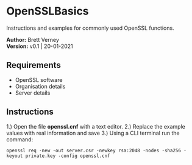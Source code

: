 # OpenSSLBasics
Instructions and examples for commonly used OpenSSL functions.

**Author:** Brett Verney</br>
**Version:** v0.1 | 20-01-2021

## Requirements

- OpenSSL software
- Organisation details
- Server details

## Instructions

1.) Open the file **openssl.cnf** with a text editor.
2.) Replace the example values with real information and save
3.) Using a CLI terminal run the command:

```openssl req -new -out server.csr -newkey rsa:2048 -nodes -sha256 -keyout private.key -config openssl.cnf```
